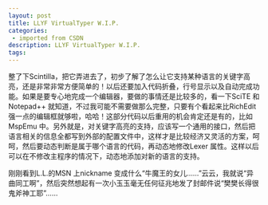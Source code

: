 ```yaml
---
layout: post
title: LLYF VirtualTyper W.I.P.
categories: 
 - imported from CSDN
description: LLYF VirtualTyper W.I.P.
tags: 
---
```


整了下Scintilla，把它弄进去了，初步了解了怎么让它支持某种语言的关键字高亮，还是非常非常方便简单的！以后还要加入代码折叠，行号显示以及自动完成功能。如果是要专心地完成一个编辑器，要做的事情还是比较多的，看一下SciTE 和Notepad++ 就知道，不过我可能不需要做那么完整，只要有个看起来比RichEdit 强一点的编辑框就够啦，哈哈！这部分代码以后重用的机会肯定还是有的，比如MspEmu 中。另外就是，对关键字高亮的支持，应该写一个通用的接口，然后把语言相关的信息全都写到外部的配置文件中，这样才是比较经济又灵活的方案，呵呵，然后要动态判断是属于哪个语言的代码，再动态地修改Lexer 属性。这样以后可以在不修改主程序的情况下，动态地添加对新的语言的支持。

刚刚看到L.L.的MSN 上nickname 变成什么“牛魔王的女儿……”云云，我就说“异曲同工啊”，然后突然想起有一次小玉玉毫无任何征兆地发了封邮件说“樊樊长得很鬼斧神工耶”……
